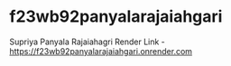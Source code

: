 # f23wb92panyalarajaiahgari
Supriya Panyala Rajaiahagri
Render Link - https://f23wb92panyalarajaiahgari.onrender.com

